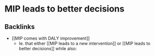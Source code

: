 # MIP leads to better decisions

## Backlinks
* [[MIP comes with DALY improvement]]
	* Ie. that either [[MIP leads to a new intervention]] or [[MIP leads to better decisions]] while also:

<!-- {BearID:0CD6FCB5-D0CF-4C12-9C3D-7ACCDC664721-2582-000002B1A5ED6C36} -->
